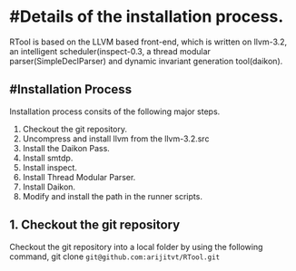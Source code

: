 #Details of the installation process.
=========================================
RTool is based on the  LLVM based front-end, which is written on llvm-3.2,
an intelligent scheduler(inspect-0.3, a thread modular parser(SimpleDeclParser) and 
dynamic invariant generation tool(daikon).

#Installation Process
------------------------------------------
Installation process consits of the following major steps.
  1. Checkout the git repository.
  2. Uncompress and install llvm from the llvm-3.2.src
  3. Install the Daikon Pass.
  5. Install smtdp.
  6. Install inspect.
  7. Install Thread Modular Parser.
  8. Install Daikon.  
  9. Modify and install the path in the runner scripts.


## 1. Checkout the git repository
Checkout the git repository into a local folder by using the following command,
git clone `git@github.com:arijitvt/RTool.git`
